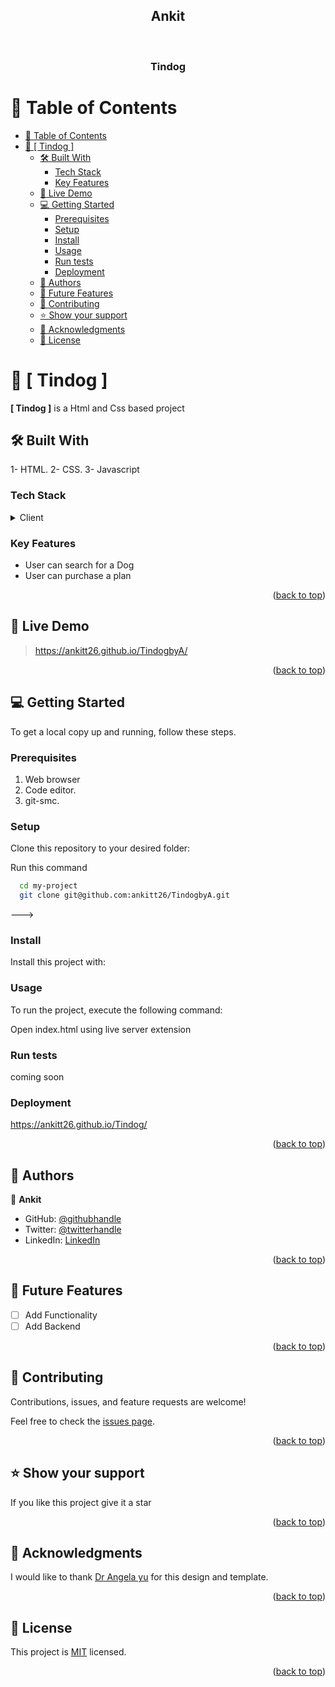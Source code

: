 <a name="readme-top"></a>

<!--
HOW TO USE:
This is an example of how you may give instructions on setting up your project locally.

Modify this file to match your project and remove sections that don't apply.

REQUIRED SECTIONS:
- Table of Contents
- About the Project
  - Built With
  - Live Demo
- Getting Started
- Authors
- Future Features
- Contributing
- Show your support
- Acknowledgements
- License

OPTIONAL SECTIONS:
- FAQ

After you're finished please remove all the comments and instructions!
-->

<div align="center">
  <!-- You are encouraged to replace this logo with your own! Otherwise you can also remove it. -->
  <!-- <img src="murple_logo.png" alt="logo" width="140"  height="auto" /> -->
  <h2>Ankit</h2>
  <br/>

  <h3><b> Tindog </b></h3>

</div>

<!-- TABLE OF CONTENTS -->

# 📗 Table of Contents

- [📗 Table of Contents](#-table-of-contents)
- [📖 \[ Tindog \] ](#--tindog--)
  - [🛠 Built With ](#-built-with-)
    - [Tech Stack ](#tech-stack-)
    - [Key Features ](#key-features-)
  - [🚀 Live Demo ](#-live-demo-)
  - [💻 Getting Started ](#-getting-started-)
    - [Prerequisites](#prerequisites)
    - [Setup](#setup)
    - [Install](#install)
    - [Usage](#usage)
    - [Run tests](#run-tests)
    - [Deployment](#deployment)
  - [👥 Authors ](#-authors-)
  - [🔭 Future Features ](#-future-features-)
  - [🤝 Contributing ](#-contributing-)
  - [⭐️ Show your support ](#️-show-your-support-)
  - [🙏 Acknowledgments ](#-acknowledgments-)
  - [📝 License ](#-license-)

<!-- PROJECT DESCRIPTION -->

# 📖 [ Tindog ] <a name="about-project"></a>

**[ Tindog ]** is a Html and Css based project

## 🛠 Built With <a name="built-with"></a>

1- HTML.
2- CSS.
3- Javascript

### Tech Stack <a name="tech-stack"></a>

<details>
  <summary>Client</summary>
  <ul>
    <li><a href="https://www.w3schools.com/html/">HTML</a></li>
    <li><a href="https://www.w3schools.com/css/">CSS</a></li>
    <li><a href="https://www.w3schools.com/js/">Javascript</a></li>
  </ul>
</details>

<!-- Features -->

### Key Features <a name="key-features"></a>

- User can search for a Dog
- User can purchase a plan

<p align="right">(<a href="#readme-top">back to top</a>)</p>

<!-- LIVE DEMO -->

## 🚀 Live Demo <a name="live-demo"></a>

> https://ankitt26.github.io/TindogbyA/

<p align="right">(<a href="#readme-top">back to top</a>)</p>

<!-- GETTING STARTED -->

## 💻 Getting Started <a name="getting-started"></a>

To get a local copy up and running, follow these steps.

### Prerequisites

1. Web browser
2. Code editor.
3. git-smc.

### Setup

Clone this repository to your desired folder:

Run this command

```sh
  cd my-project
  git clone git@github.com:ankitt26/TindogbyA.git
```

--->

### Install

Install this project with:

<!--
Example command:

```sh
  cd my-project
  npm install
```
--->

### Usage

To run the project, execute the following command:

Open index.html using live server extension

### Run tests

coming soon

### Deployment

https://ankitt26.github.io/Tindog/

<p align="right">(<a href="#readme-top">back to top</a>)</p>

<!-- AUTHORS -->

## 👥 Authors <a name="authors"></a>

👤 **Ankit**

- GitHub: [@githubhandle](https://github.com/ankitt26)
- Twitter: [@twitterhandle](https://twitter.com/ankit26k)
- LinkedIn: [LinkedIn](https://www.linkedin.com/in/ankit26k/)

<p align="right">(<a href="#readme-top">back to top</a>)</p>

<!-- FUTURE FEATURES -->

## 🔭 Future Features <a name="future-features"></a>

- [ ] Add Functionality
- [ ] Add Backend

<p align="right">(<a href="#readme-top">back to top</a>)</p>

<!-- CONTRIBUTING -->

## 🤝 Contributing <a name="contributing"></a>

Contributions, issues, and feature requests are welcome!

Feel free to check the [issues page](../../issues/).

<p align="right">(<a href="#readme-top">back to top</a>)</p>

<!-- SUPPORT -->

## ⭐️ Show your support <a name="support"></a>

If you like this project give it a star

<p align="right">(<a href="#readme-top">back to top</a>)</p>

<!-- ACKNOWLEDGEMENTS -->

## 🙏 Acknowledgments <a name="acknowledgements"></a>

I would like to thank [Dr Angela yu](https://www.linkedin.com/in/angela-yu1/?originalSubdomain=uk) for this design and template.

<p align="right">(<a href="#readme-top">back to top</a>)</p>

<!-- LICENSE -->

## 📝 License <a name="license"></a>

This project is [MIT](./LICENSE) licensed.

<p align="right">(<a href="#readme-top">back to top</a>)</p>
